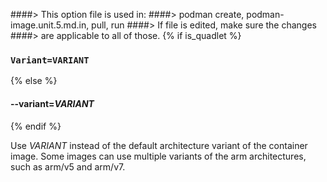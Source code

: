 ####> This option file is used in:
####>   podman create, podman-image.unit.5.md.in, pull, run
####> If file is edited, make sure the changes
####> are applicable to all of those.
{% if is_quadlet %}
### `Variant=VARIANT`
{% else %}
#### **--variant**=*VARIANT*
{% endif %}

Use _VARIANT_ instead of the default architecture variant of the container image. Some images can use multiple variants of the arm architectures, such as arm/v5 and arm/v7.
